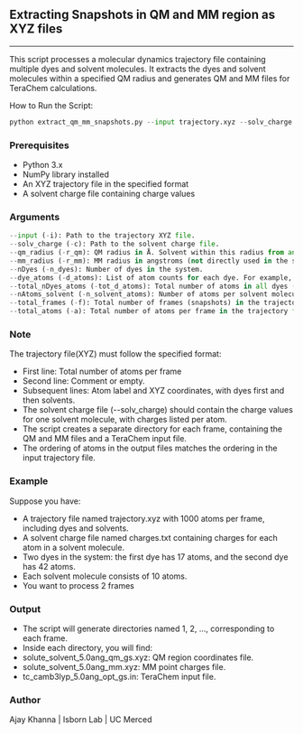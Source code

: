 ## Extracting Snapshots in QM and MM region as XYZ files

___

This script processes a molecular dynamics trajectory file containing multiple dyes and solvent molecules. It extracts the dyes and solvent molecules within a specified QM radius and generates QM and MM files for TeraChem calculations.

How to Run the Script:

```python
python extract_qm_mm_snapshots.py --input trajectory.xyz --solv_charge charges.txt --qm_radius 5.0 --mm_radius 27.0 --nDyes 2 --dye_atoms 17 42 --total_nDyes_atoms 59 --nAtoms_solvent 10 --total_frames 2 --total_atoms 4489
```

### Prerequisites

* Python 3.x
* NumPy library installed
* An XYZ trajectory file in the specified format
* A solvent charge file containing charge values

### Arguments

```python
--input (-i): Path to the trajectory XYZ file.
--solv_charge (-c): Path to the solvent charge file.
--qm_radius (-r_qm): QM radius in Å. Solvent within this radius from any dye atom are included in the QM region (default: 5.0 Å).
--mm_radius (-r_mm): MM radius in angstroms (not directly used in the script but can be adjusted as needed).
--nDyes (-n_dyes): Number of dyes in the system.
--dye_atoms (-d_atoms): List of atom counts for each dye. For example, --dye_atoms 17 42 for two dyes with 17 and 42 atoms respectively.
--total_nDyes_atoms (-tot_d_atoms): Total number of atoms in all dyes (sum of atom counts in --dye_atoms).
--nAtoms_solvent (-n_solvent_atoms): Number of atoms per solvent molecule.
--total_frames (-f): Total number of frames (snapshots) in the trajectory.
--total_atoms (-a): Total number of atoms per frame in the trajectory file.
```

### Note

The trajectory file(XYZ) must follow the specified format:

* First line: Total number of atoms per frame
* Second line: Comment or empty.
* Subsequent lines: Atom label and XYZ coordinates, with dyes first and then solvents.
* The solvent charge file (--solv_charge) should contain the charge values for one solvent molecule, with charges listed per atom.
* The script creates a separate directory for each frame, containing the QM and MM files and a TeraChem input file.
* The ordering of atoms in the output files matches the ordering in the input trajectory file.

### Example

Suppose you have:

* A trajectory file named trajectory.xyz with 1000 atoms per frame, including dyes and solvents.
* A solvent charge file named charges.txt containing charges for each atom in a solvent molecule.
* Two dyes in the system: the first dye has 17 atoms, and the second dye has 42 atoms.
* Each solvent molecule consists of 10 atoms.
* You want to process 2 frames

### Output

* The script will generate directories named 1, 2, ..., corresponding to each frame.
* Inside each directory, you will find:
* solute_solvent_5.0ang_qm_gs.xyz: QM region coordinates file.
* solute_solvent_5.0ang_mm.xyz: MM point charges file.
* tc_camb3lyp_5.0ang_opt_gs.in: TeraChem input file.

### Author

Ajay Khanna | Isborn Lab | UC Merced
